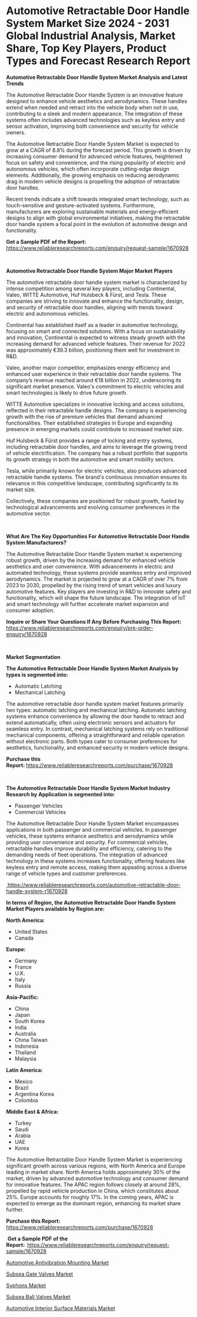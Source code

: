<p><h1>Automotive Retractable Door Handle System Market Size 2024 - 2031 Global Industrial Analysis, Market Share, Top Key Players, Product Types and Forecast Research Report</h1></p><p><strong>Automotive Retractable Door Handle System Market Analysis and Latest Trends</strong></p>
<p><p>The Automotive Retractable Door Handle System is an innovative feature designed to enhance vehicle aesthetics and aerodynamics. These handles extend when needed and retract into the vehicle body when not in use, contributing to a sleek and modern appearance. The integration of these systems often includes advanced technologies such as keyless entry and sensor activation, improving both convenience and security for vehicle owners.</p><p>The Automotive Retractable Door Handle System Market is expected to grow at a CAGR of 8.8% during the forecast period. This growth is driven by increasing consumer demand for advanced vehicle features, heightened focus on safety and convenience, and the rising popularity of electric and autonomous vehicles, which often incorporate cutting-edge design elements. Additionally, the growing emphasis on reducing aerodynamic drag in modern vehicle designs is propelling the adoption of retractable door handles. </p><p>Recent trends indicate a shift towards integrated smart technology, such as touch-sensitive and gesture-activated systems. Furthermore, manufacturers are exploring sustainable materials and energy-efficient designs to align with global environmental initiatives, making the retractable door handle system a focal point in the evolution of automotive design and functionality.</p></p>
<p><strong>Get a Sample PDF of the Report:&nbsp;</strong> <a href="https://www.reliableresearchreports.com/enquiry/request-sample/1670928?utm_campaign=83&utm_medium=2&utm_source=Github&utm_content=ia&utm_term=20122024&utm_id=automotive-retractable-door-handle-system">https://www.reliableresearchreports.com/enquiry/request-sample/1670928</a></p>
<p>&nbsp;</p>
<p><strong>Automotive Retractable Door Handle System Major Market Players</strong></p>
<p><p>The automotive retractable door handle system market is characterized by intense competition among several key players, including Continental, Valeo, WITTE Automotive, Huf Hulsbeck & Fürst, and Tesla. These companies are striving to innovate and enhance the functionality, design, and security of retractable door handles, aligning with trends toward electric and autonomous vehicles.</p><p>Continental has established itself as a leader in automotive technology, focusing on smart and connected solutions. With a focus on sustainability and innovation, Continental is expected to witness steady growth with the increasing demand for advanced vehicle features. Their revenue for 2022 was approximately €39.3 billion, positioning them well for investment in R&D.</p><p>Valeo, another major competitor, emphasizes energy efficiency and enhanced user experience in their retractable door handle systems. The company’s revenue reached around €18 billion in 2022, underscoring its significant market presence. Valeo's commitment to electric vehicles and smart technologies is likely to drive future growth.</p><p>WITTE Automotive specializes in innovative locking and access solutions, reflected in their retractable handle designs. The company is experiencing growth with the rise of premium vehicles that demand advanced functionalities. Their established strategies in Europe and expanding presence in emerging markets could contribute to increased market size.</p><p>Huf Hulsbeck & Fürst provides a range of locking and entry systems, including retractable door handles, and aims to leverage the growing trend of vehicle electrification. The company has a robust portfolio that supports its growth strategy in both the automotive and smart mobility sectors.</p><p>Tesla, while primarily known for electric vehicles, also produces advanced retractable handle systems. The brand's continuous innovation ensures its relevance in this competitive landscape, contributing significantly to its market size.</p><p>Collectively, these companies are positioned for robust growth, fueled by technological advancements and evolving consumer preferences in the automotive sector.</p></p>
<p>&nbsp;</p>
<p><strong>What Are The Key Opportunities For Automotive Retractable Door Handle System Manufacturers?</strong></p>
<p><p>The Automotive Retractable Door Handle System market is experiencing robust growth, driven by the increasing demand for enhanced vehicle aesthetics and user convenience. With advancements in electric and automated technology, these systems provide seamless entry and improved aerodynamics. The market is projected to grow at a CAGR of over 7% from 2023 to 2030, propelled by the rising trend of smart vehicles and luxury automotive features. Key players are investing in R&D to innovate safety and functionality, which will shape the future landscape. The integration of IoT and smart technology will further accelerate market expansion and consumer adoption.</p></p>
<p><strong>Inquire or Share Your Questions If Any Before Purchasing This Report:</strong> <a href="https://www.reliableresearchreports.com/enquiry/pre-order-enquiry/1670928?utm_campaign=83&utm_medium=2&utm_source=Github&utm_content=ia&utm_term=20122024&utm_id=automotive-retractable-door-handle-system">https://www.reliableresearchreports.com/enquiry/pre-order-enquiry/1670928</a></p>
<p>&nbsp;</p>
<p><strong>Market Segmentation</strong></p>
<p><strong>The Automotive Retractable Door Handle System Market Analysis by types is segmented into:</strong></p>
<p><ul><li>Automatic Latching</li><li>Mechanical Latching</li></ul></p>
<p><p>The automotive retractable door handle system market features primarily two types: automatic latching and mechanical latching. Automatic latching systems enhance convenience by allowing the door handle to retract and extend automatically, often using electronic sensors and actuators for seamless entry. In contrast, mechanical latching systems rely on traditional mechanical components, offering a straightforward and reliable operation without electronic parts. Both types cater to consumer preferences for aesthetics, functionality, and enhanced security in modern vehicle designs.</p></p>
<p><strong>Purchase this Report:&nbsp;</strong><a href="https://www.reliableresearchreports.com/purchase/1670928?utm_campaign=83&utm_medium=2&utm_source=Github&utm_content=ia&utm_term=20122024&utm_id=automotive-retractable-door-handle-system">https://www.reliableresearchreports.com/purchase/1670928</a></p>
<p>&nbsp;</p>
<p><strong>The Automotive Retractable Door Handle System Market Industry Research by Application is segmented into:</strong></p>
<p><ul><li>Passenger Vehicles</li><li>Commercial Vehicles</li></ul></p>
<p><p>The Automotive Retractable Door Handle System Market encompasses applications in both passenger and commercial vehicles. In passenger vehicles, these systems enhance aesthetics and aerodynamics while providing user convenience and security. For commercial vehicles, retractable handles improve durability and efficiency, catering to the demanding needs of fleet operations. The integration of advanced technology in these systems increases functionality, offering features like keyless entry and remote access, making them appealing across a diverse range of vehicle types and customer preferences.</p></p>
<p><a href="https://www.reliableresearchreports.com/automotive-retractable-door-handle-system-r1670928?utm_campaign=83&utm_medium=2&utm_source=Github&utm_content=ia&utm_term=20122024&utm_id=automotive-retractable-door-handle-system">&nbsp;https://www.reliableresearchreports.com/automotive-retractable-door-handle-system-r1670928</a></p>
<p><strong>In terms of Region, the Automotive Retractable Door Handle System Market Players available by Region are:</strong></p>
<p>
    <p> <strong> North America: </strong>
        <ul>
            <li>United States</li>
            <li>Canada</li>
        </ul>
        </p> 
    <p> <strong> Europe: </strong>
        <ul>
            <li>Germany</li>
            <li>France</li>
            <li>U.K.</li>
            <li>Italy</li>
            <li>Russia</li>
        </ul>
        </p> 
    <p> <strong> Asia-Pacific: </strong>
        <ul>
            <li>China</li>
            <li>Japan</li>
            <li>South Korea</li>
            <li>India</li>
            <li>Australia</li>
            <li>China Taiwan</li>
            <li>Indonesia</li>
            <li>Thailand</li>
            <li>Malaysia</li>
        </ul>
        </p> 
    <p> <strong> Latin America: </strong>
        <ul>
            <li>Mexico</li>
            <li>Brazil</li>
            <li>Argentina Korea</li>
            <li>Colombia</li>
        </ul>
        </p> 
    <p> <strong> Middle East & Africa: </strong>
        <ul>
            <li>Turkey</li>
            <li>Saudi</li>
            <li>Arabia</li>
            <li>UAE</li>
            <li>Korea</li>
        </ul>
    </p>
    </p>
<p><p>The Automotive Retractable Door Handle System Market is experiencing significant growth across various regions, with North America and Europe leading in market share. North America holds approximately 30% of the market, driven by advanced automotive technology and consumer demand for innovative features. The APAC region follows closely at around 28%, propelled by rapid vehicle production in China, which constitutes about 25%. Europe accounts for roughly 17%. In the coming years, APAC is expected to emerge as the dominant region, enhancing its market share further.</p></p>
<p><strong>Purchase this Report: </strong><a href="https://www.reliableresearchreports.com/purchase/1670928?utm_campaign=83&utm_medium=2&utm_source=Github&utm_content=ia&utm_term=20122024&utm_id=automotive-retractable-door-handle-system">https://www.reliableresearchreports.com/purchase/1670928</a></p>
<p>&nbsp;<strong>Get a Sample PDF of the Report:&nbsp;&nbsp;</strong><a href="https://www.reliableresearchreports.com/enquiry/request-sample/1670928?utm_campaign=83&utm_medium=2&utm_source=Github&utm_content=ia&utm_term=20122024&utm_id=automotive-retractable-door-handle-system">https://www.reliableresearchreports.com/enquiry/request-sample/1670928</a></p>
<p><strong></strong></p>
<p><p><a href="https://github.com/tona7vba/Market-Research-Report-List-1/blob/main/automotive-antivibration-mounting-market.md?utm_campaign=83&utm_medium=2&utm_source=Github&utm_content=ia&utm_term=20122024&utm_id=automotive-retractable-door-handle-system">Automotive Antivibration Mounting Market</a></p><p><a href="https://www.linkedin.com/pulse/subsea-gate-valves-market-evolution-global-trends-regional-dynamics-iplzf?utm_campaign=83&utm_medium=2&utm_source=Github&utm_content=ia&utm_term=20122024&utm_id=automotive-retractable-door-handle-system">Subsea Gate Valves Market</a></p><p><a href="https://www.linkedin.com/pulse/syphons-market-outlook-2024-2031-regional-growth-87-cagr-of9lf?utm_campaign=83&utm_medium=2&utm_source=Github&utm_content=ia&utm_term=20122024&utm_id=automotive-retractable-door-handle-system">Syphons Market</a></p><p><a href="https://www.linkedin.com/pulse/subsea-ball-valves-market-outlook-forecast-from-2024-2031-rirsf?utm_campaign=83&utm_medium=2&utm_source=Github&utm_content=ia&utm_term=20122024&utm_id=automotive-retractable-door-handle-system">Subsea Ball Valves Market</a></p><p><a href="https://github.com/mharielmesa/Market-Research-Report-List-5/blob/main/automotive-interior-surface-materials-market.md?utm_campaign=83&utm_medium=2&utm_source=Github&utm_content=ia&utm_term=20122024&utm_id=automotive-retractable-door-handle-system">Automotive Interior Surface Materials Market</a></p></p>
